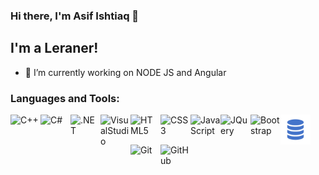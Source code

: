 ### Hi there, I'm Asif Ishtiaq 👋

## I'm a Leraner!

- 🔭 I’m currently working on NODE JS and Angular

### Languages and Tools:
<img align="left" alt="C++" width="48px" src="https://devicons.github.io/devicon/devicon.git/icons/cplusplus/cplusplus-original.svg" />
<img align="left" alt="C#" width="48px" src="https://devicons.github.io/devicon/devicon.git/icons/csharp/csharp-original.svg" />
<img align="left" alt=".NET" width="48px" src="https://devicons.github.io/devicon/devicon.git/icons/dot-net/dot-net-original.svg" />
<img align="left" alt="VisualStudio" width="48px" src="https://devicons.github.io/devicon/devicon.git/icons/visualstudio/visualstudio-plain.svg" />
<img align="left" alt="HTML5" width="48px" src="https://devicons.github.io/devicon/devicon.git/icons/html5/html5-original.svg" />
<img align="left" alt="CSS3" width="48px" src="https://devicons.github.io/devicon/devicon.git/icons/css3/css3-original.svg" />
<img align="left" alt="JavaScript" width="48px" src="https://devicons.github.io/devicon/devicon.git/icons/javascript/javascript-plain.svg" />
<img align="left" alt="JQuery" width="48px" src="https://devicons.github.io/devicon/devicon.git/icons/jquery/jquery-original-wordmark.svg" />
<img align="left" alt="Bootstrap" width="48px" src="https://devicons.github.io/devicon/devicon.git/icons/bootstrap/bootstrap-plain-wordmark.svg" />
<img align="left" alt="SQL" width="48px" src="https://raw.githubusercontent.com/github/explore/80688e429a7d4ef2fca1e82350fe8e3517d3494d/topics/sql/sql.png" />
<img align="left" alt="Git" width="48px" src="https://devicons.github.io/devicon/devicon.git/icons/git/git-original.svg" />
<img align="left" alt="GitHub" width="48px" src="https://devicons.github.io/devicon/devicon.git/icons/github/github-original.svg" />
